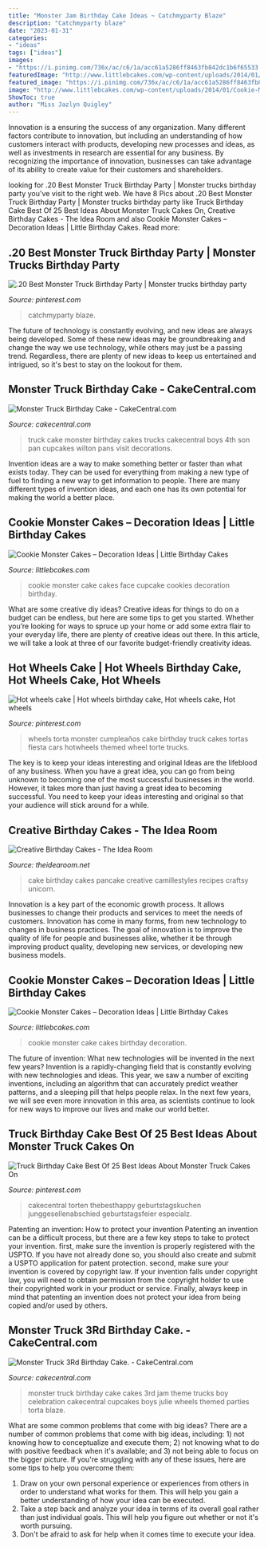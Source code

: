 ```yaml
---
title: "Monster Jam Birthday Cake Ideas ~ Catchmyparty Blaze"
description: "Catchmyparty blaze"
date: "2023-01-31"
categories:
- "ideas"
tags: ["ideas"]
images:
- "https://i.pinimg.com/736x/ac/c6/1a/acc61a5286ff8463fb842dc1b6f65533.jpg"
featuredImage: "http://www.littlebcakes.com/wp-content/uploads/2014/01/Cookie-Monster-Cookie-Cake.jpg"
featured_image: "https://i.pinimg.com/736x/ac/c6/1a/acc61a5286ff8463fb842dc1b6f65533.jpg"
image: "http://www.littlebcakes.com/wp-content/uploads/2014/01/Cookie-Monster-Cake-Pictures.jpg"
ShowToc: true
author: "Miss Jazlyn Quigley"
---
```



Innovation is a ensuring the success of any organization. Many different factors contribute to innovation, but including an understanding of how customers interact with products, developing new processes and ideas, as well as investments in research are essential for any business. By recognizing the importance of innovation, businesses can take advantage of its ability to create value for their customers and shareholders.

	

		
looking for .20 Best Monster Truck Birthday Party | Monster trucks birthday party you've visit to the right web. We have 8 Pics about .20 Best Monster Truck Birthday Party | Monster trucks birthday party like Truck Birthday Cake Best Of 25 Best Ideas About Monster Truck Cakes On, Creative Birthday Cakes - The Idea Room and also Cookie Monster Cakes – Decoration Ideas | Little Birthday Cakes. Read more:
		
    
## .20 Best Monster Truck Birthday Party | Monster Trucks Birthday Party

<img loading=lazy src="https://i.pinimg.com/736x/81/d2/06/81d206180ddd5b6cded2c2b296a4ad25.jpg" onerror="this.onerror=null;this.src='https://tse3.mm.bing.net/th?id=OIP._Li1PmQou9DDgiNwKhwNPgHaLG&amp;pid=15.1';" alt=".20 Best Monster Truck Birthday Party | Monster trucks birthday party">

_Source: pinterest.com_

>catchmyparty blaze. 

	

The future of technology is constantly evolving, and new ideas are always being developed. Some of these new ideas may be groundbreaking and change the way we use technology, while others may just be a passing trend. Regardless, there are plenty of new ideas to keep us entertained and intrigued, so it's best to stay on the lookout for them.

    
## Monster Truck Birthday Cake - CakeCentral.com

<img loading=lazy src="https://cdn001.cakecentral.com/gallery/2015/03/900_761652JGos_monster-truck-birthday-cake.jpg" onerror="this.onerror=null;this.src='https://tse4.mm.bing.net/th?id=OIP.NRM3KpP4dg_3S0yygpn9vwHaFj&amp;pid=15.1';" alt="Monster Truck Birthday Cake - CakeCentral.com">

_Source: cakecentral.com_

>truck cake monster birthday cakes trucks cakecentral boys 4th son pan cupcakes wilton pans visit decorations. 

	

Invention ideas are a way to make something better or faster than what exists today. They can be used for everything from making a new type of fuel to finding a new way to get information to people. There are many different types of invention ideas, and each one has its own potential for making the world a better place.

    
## Cookie Monster Cakes – Decoration Ideas | Little Birthday Cakes

<img loading=lazy src="http://www.littlebcakes.com/wp-content/uploads/2014/01/Cookie-Monster-Cake-Pictures.jpg" onerror="this.onerror=null;this.src='https://tse2.mm.bing.net/th?id=OIP.Uwrj9sjURIxg2z46YxbhQQHaJ4&amp;pid=15.1';" alt="Cookie Monster Cakes – Decoration Ideas | Little Birthday Cakes">

_Source: littlebcakes.com_

>cookie monster cake cakes face cupcake cookies decoration birthday. 

	

What are some creative diy ideas?
Creative ideas for things to do on a budget can be endless, but here are some tips to get you started. Whether you’re looking for ways to spruce up your home or add some extra flair to your everyday life, there are plenty of creative ideas out there. In this article, we will take a look at three of our favorite budget-friendly creativity ideas.

    
## Hot Wheels Cake | Hot Wheels Birthday Cake, Hot Wheels Cake, Hot Wheels

<img loading=lazy src="https://i.pinimg.com/736x/05/d3/8b/05d38bcfa43b6e0ee5c0583c8320f135.jpg" onerror="this.onerror=null;this.src='https://tse2.mm.bing.net/th?id=OIP.TqDazA1NfsWho-PL8T2g1AHaJ9&amp;pid=15.1';" alt="Hot wheels cake | Hot wheels birthday cake, Hot wheels cake, Hot wheels">

_Source: pinterest.com_

>wheels torta monster cumpleaños cake birthday truck cakes tortas fiesta cars hotwheels themed wheel torte trucks. 

	

The key is to keep your ideas interesting and original
Ideas are the lifeblood of any business. When you have a great idea, you can go from being unknown to becoming one of the most successful businesses in the world. However, it takes more than just having a great idea to becoming successful. You need to keep your ideas interesting and original so that your audience will stick around for a while.

    
## Creative Birthday Cakes - The Idea Room

<img loading=lazy src="http://www.theidearoom.net/wp-content/uploads/2017/04/pancake-cake.jpg" onerror="this.onerror=null;this.src='https://tse4.mm.bing.net/th?id=OIP.ofTwA4FR0yDU2muUSJLNbgHaK0&amp;pid=15.1';" alt="Creative Birthday Cakes - The Idea Room">

_Source: theidearoom.net_

>cake birthday cakes pancake creative camillestyles recipes craftsy unicorn. 

	

Innovation is a key part of the economic growth process. It allows businesses to change their products and services to meet the needs of customers. Innovation has come in many forms, from new technology to changes in business practices. The goal of innovation is to improve the quality of life for people and businesses alike, whether it be through improving product quality, developing new services, or developing new business models.

    
## Cookie Monster Cakes – Decoration Ideas | Little Birthday Cakes

<img loading=lazy src="http://www.littlebcakes.com/wp-content/uploads/2014/01/Cookie-Monster-Cookie-Cake.jpg" onerror="this.onerror=null;this.src='https://tse1.mm.bing.net/th?id=OIP.b3JwNTP9PL5MUQzShfDuEQHaFj&amp;pid=15.1';" alt="Cookie Monster Cakes – Decoration Ideas | Little Birthday Cakes">

_Source: littlebcakes.com_

>cookie monster cake cakes birthday decoration. 

	

The future of invention: What new technologies will be invented in the next few years?
Invention is a rapidly-changing field that is constantly evolving with new technologies and ideas. This year, we saw a number of exciting inventions, including an algorithm that can accurately predict weather patterns, and a sleeping pill that helps people relax. In the next few years, we will see even more innovation in this area, as scientists continue to look for new ways to improve our lives and make our world better.

    
## Truck Birthday Cake Best Of 25 Best Ideas About Monster Truck Cakes On

<img loading=lazy src="https://i.pinimg.com/736x/ac/c6/1a/acc61a5286ff8463fb842dc1b6f65533.jpg" onerror="this.onerror=null;this.src='https://tse2.mm.bing.net/th?id=OIP.yFa-O2D6KqCvLQePEQNBQgHaK5&amp;pid=15.1';" alt="Truck Birthday Cake Best Of 25 Best Ideas About Monster Truck Cakes On">

_Source: pinterest.com_

>cakecentral torten thebesthappy geburtstagskuchen junggesellenabschied geburtstagsfeier especialz. 

	

Patenting an invention: How to protect your invention
Patenting an invention can be a difficult process, but there are a few key steps to take to protect your invention. first, make sure the invention is properly registered with the USPTO. If you have not already done so, you should also create and submit a USPTO application for patent protection. second, make sure your invention is covered by copyright law. If your invention falls under copyright law, you will need to obtain permission from the copyright holder to use their copyrighted work in your product or service. Finally, always keep in mind that patenting an invention does not protect your idea from being copied and/or used by others.

    
## Monster Truck 3Rd Birthday Cake. - CakeCentral.com

<img loading=lazy src="https://cdn001.cakecentral.com/gallery/2015/09/900_mFKI9LehJ8-monster-truck-3rd-birthday-cake.jpg" onerror="this.onerror=null;this.src='https://tse3.mm.bing.net/th?id=OIP.4Pk-uARr4rBvSJm45KJ9zQHaK5&amp;pid=15.1';" alt="Monster Truck 3Rd Birthday Cake. - CakeCentral.com">

_Source: cakecentral.com_

>monster truck birthday cake cakes 3rd jam theme trucks boy celebration cakecentral cupcakes boys julie wheels themed parties torta blaze. 

	

What are some common problems that come with big ideas?
There are a number of common problems that come with big ideas, including: 1) not knowing how to conceptualize and execute them; 2) not knowing what to do with positive feedback when it's available; and 3) not being able to focus on the bigger picture. If you're struggling with any of these issues, here are some tips to help you overcome them: 
1) Draw on your own personal experience or experiences from others in order to understand what works for them. This will help you gain a better understanding of how your idea can be executed. 
2) Take a step back and analyze your idea in terms of its overall goal rather than just individual goals. This will help you figure out whether or not it's worth pursuing. 
3) Don't be afraid to ask for help when it comes time to execute your idea.

